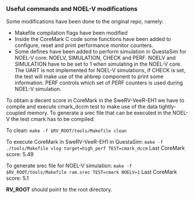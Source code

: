 ### Useful commands and NOEL-V modifications

Some modifications have been done to the original repo, namely:
* Makefile compilation flags have been modified
* Inside the CoreMark C code some functions have been added to configure, reset and print performance monitor counters.
* Some defines have been added to perform simulation in QuestaSim for NOEL-V core: NOELV, SIMULATION, CHECK and PERF. NOELV and SIMULATION have to be set to 1 when simulating in the NOEL-V core. The UART is not implemented for NOEL-V simulations, if CHECK is set, the test will make use of the ahbrep component to print some information. PERF controls which set of PERF counters is used during NOEL-V simulation.

To obtain a decent score in CoreMark in the SweRV-VeeR-EH1 we have to compile and execute cmark_dccm test to make use of the data tightly-coupled memory.
To generate a srec file that can be executed in the NOEL-V the test cmark has to be compiled. 

To clean:
`make -f $RV_ROOT/tools/Makefile clean`

To execute CoreMark in SweRV-VeeR-EH1 in QuestaSim:
`make -f ./tools/Makefile vlog target=high_perf TEST=cmark_dccm`
Last CoreMark score: 5.49

To generate srec file for NOEL-V simulation:
`make -f $RV_ROOT/tools/Makefile ram.srec TEST=cmark NOELV=1`
Last CoreMark score: 5.1

**RV_ROOT** should point to the root directory.